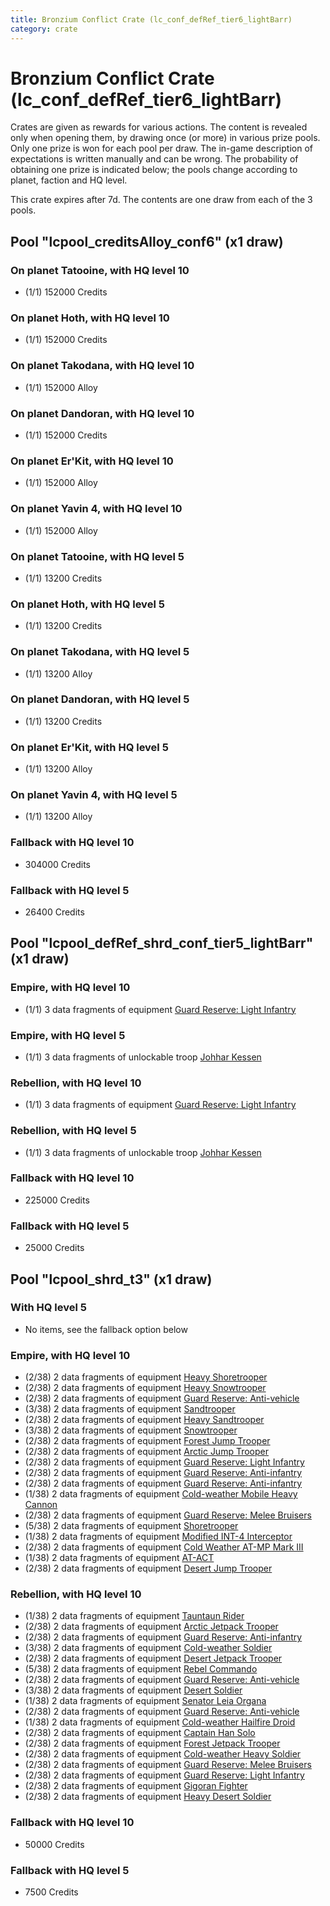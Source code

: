 ```yaml
---
title: Bronzium Conflict Crate (lc_conf_defRef_tier6_lightBarr)
category: crate
---
```


# Bronzium Conflict Crate (lc_conf_defRef_tier6_lightBarr)

Crates are given as rewards for various actions. The content is revealed only when opening them, by drawing once (or more) in various prize pools. Only one prize is won for each pool per draw. The in-game description of expectations is written manually and can be wrong. The probability of obtaining one prize is indicated below; the pools change according to planet, faction and HQ level.

This crate expires after 7d. The contents are one draw from each of the 3 pools.

## Pool "lcpool_creditsAlloy_conf6" (x1 draw)

### On planet Tatooine, with HQ level 10

  * (1/1) 152000 Credits

### On planet Hoth, with HQ level 10

  * (1/1) 152000 Credits

### On planet Takodana, with HQ level 10

  * (1/1) 152000 Alloy

### On planet Dandoran, with HQ level 10

  * (1/1) 152000 Credits

### On planet Er'Kit, with HQ level 10

  * (1/1) 152000 Alloy

### On planet Yavin 4, with HQ level 10

  * (1/1) 152000 Alloy

### On planet Tatooine, with HQ level 5

  * (1/1) 13200 Credits

### On planet Hoth, with HQ level 5

  * (1/1) 13200 Credits

### On planet Takodana, with HQ level 5

  * (1/1) 13200 Alloy

### On planet Dandoran, with HQ level 5

  * (1/1) 13200 Credits

### On planet Er'Kit, with HQ level 5

  * (1/1) 13200 Alloy

### On planet Yavin 4, with HQ level 5

  * (1/1) 13200 Alloy

### Fallback with HQ level 10

  * 304000 Credits

### Fallback with HQ level 5

  * 26400 Credits

## Pool "lcpool_defRef_shrd_conf_tier5_lightBarr" (x1 draw)

### Empire, with HQ level 10

  * (1/1) 3 data fragments of equipment [Guard Reserve: Light Infantry](eqpEmpireBarracksSummonLight)

### Empire, with HQ level 5

  * (1/1) 3 data fragments of unlockable troop [Johhar Kessen](EmpireJohhar)

### Rebellion, with HQ level 10

  * (1/1) 3 data fragments of equipment [Guard Reserve: Light Infantry](eqpRebelBarracksSummonLight)

### Rebellion, with HQ level 5

  * (1/1) 3 data fragments of unlockable troop [Johhar Kessen](RebelJohhar)

### Fallback with HQ level 10

  * 225000 Credits

### Fallback with HQ level 5

  * 25000 Credits

## Pool "lcpool_shrd_t3" (x1 draw)

### With HQ level 5

  * No items, see the fallback option below

### Empire, with HQ level 10

  * (2/38) 2 data fragments of equipment [Heavy Shoretrooper](eqpEmpirePentagonHeavyTrooper)
  * (2/38) 2 data fragments of equipment [Heavy Snowtrooper](eqpEmpireHeavySnowtrooper)
  * (2/38) 2 data fragments of equipment [Guard Reserve: Anti-vehicle](eqpEmpireFactorySummonHeavy)
  * (3/38) 2 data fragments of equipment [Sandtrooper](eqpEmpireSandtrooper)
  * (2/38) 2 data fragments of equipment [Heavy Sandtrooper](eqpEmpireHeavySandtrooper)
  * (3/38) 2 data fragments of equipment [Snowtrooper](eqpEmpireSnowtrooper)
  * (2/38) 2 data fragments of equipment [Forest Jump Trooper](eqpEmpirePentagonJumpTrooper)
  * (2/38) 2 data fragments of equipment [Arctic Jump Trooper](eqpEmpireSnowJumpTrooper)
  * (2/38) 2 data fragments of equipment [Guard Reserve: Light Infantry](eqpEmpireBarracksSummonLight)
  * (2/38) 2 data fragments of equipment [Guard Reserve: Anti-infantry](eqpEmpireFactorySummonLight)
  * (2/38) 2 data fragments of equipment [Guard Reserve: Anti-infantry](eqpEmpireBarracksSummonHeavy)
  * (1/38) 2 data fragments of equipment [Cold-weather Mobile Heavy Cannon](eqpEmpireArcticMHC)
  * (2/38) 2 data fragments of equipment [Guard Reserve: Melee Bruisers](eqpEmpireBarracksSummonMedium)
  * (5/38) 2 data fragments of equipment [Shoretrooper](eqpEmpirePentagonTrooper)
  * (1/38) 2 data fragments of equipment [Modified INT-4 Interceptor](eqpEmpireArcticINT4)
  * (2/38) 2 data fragments of equipment [Cold Weather AT-MP Mark III](eqpEmpireArcticATMP)
  * (1/38) 2 data fragments of equipment [AT-ACT](eqpEmpireCargoGreatDane)
  * (2/38) 2 data fragments of equipment [Desert Jump Trooper](eqpEmpireSandJumpTrooper)

### Rebellion, with HQ level 10

  * (1/38) 2 data fragments of equipment [Tauntaun Rider](eqpRebelTauntaun)
  * (2/38) 2 data fragments of equipment [Arctic Jetpack Trooper](eqpRebelEchoBaseJetpackTrooper)
  * (2/38) 2 data fragments of equipment [Guard Reserve: Anti-infantry](eqpRebelFactorySummonLight)
  * (3/38) 2 data fragments of equipment [Cold-weather Soldier](eqpRebelEchoBaseSoldier)
  * (2/38) 2 data fragments of equipment [Desert Jetpack Trooper](eqpRebelSandJetpackTrooper)
  * (5/38) 2 data fragments of equipment [Rebel Commando](eqpRebelPentagonSoldier)
  * (2/38) 2 data fragments of equipment [Guard Reserve: Anti-vehicle](eqpRebelFactorySummonHeavy)
  * (3/38) 2 data fragments of equipment [Desert Soldier](eqpRebelSandSoldier)
  * (1/38) 2 data fragments of equipment [Senator Leia Organa](eqpRebelDiplomat)
  * (2/38) 2 data fragments of equipment [Guard Reserve: Anti-vehicle](eqpRebelBarracksSummonHeavy)
  * (1/38) 2 data fragments of equipment [Cold-weather Hailfire Droid](eqpRebelArcticHailfire)
  * (2/38) 2 data fragments of equipment [Captain Han Solo](eqpRebelCaptainSolo)
  * (2/38) 2 data fragments of equipment [Forest Jetpack Trooper](eqpRebelPentagonJetpackTrooper)
  * (2/38) 2 data fragments of equipment [Cold-weather Heavy Soldier](eqpRebelEchoBaseHeavySoldier)
  * (2/38) 2 data fragments of equipment [Guard Reserve: Melee Bruisers](eqpRebelBarracksSummonMedium)
  * (2/38) 2 data fragments of equipment [Guard Reserve: Light Infantry](eqpRebelBarracksSummonLight)
  * (2/38) 2 data fragments of equipment [Gigoran Fighter](eqpRebelShaggyAlien)
  * (2/38) 2 data fragments of equipment [Heavy Desert Soldier](eqpRebelHeavySandSoldier)

### Fallback with HQ level 10

  * 50000 Credits

### Fallback with HQ level 5

  * 7500 Credits